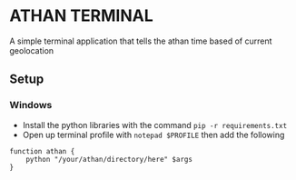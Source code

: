 # ATHAN TERMINAL
A simple terminal application that tells the athan time based of current geolocation

## Setup
### Windows
- Install the python libraries with the command `pip -r requirements.txt`
- Open up terminal profile with `notepad $PROFILE` then add the following
```
function athan {
    python "/your/athan/directory/here" $args
}
```

